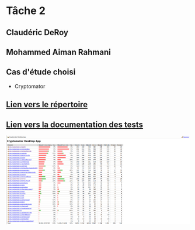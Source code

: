 # Tâche 2
## Claudéric DeRoy
## Mohammed Aiman Rahmani
## Cas d'étude choisi 
- Cryptomator
## [Lien vers le répertoire](https://github.com/neurok8050/cryptomator)
## [Lien vers la documentation des tests](https://github.com/neurok8050/cryptomator/blob/develop/documentation_des_tests.md)

![Taux de couverture avec les nouveaux tests](https://github.com/neurok8050/cryptomator/blob/develop/taux_couverture.png)
